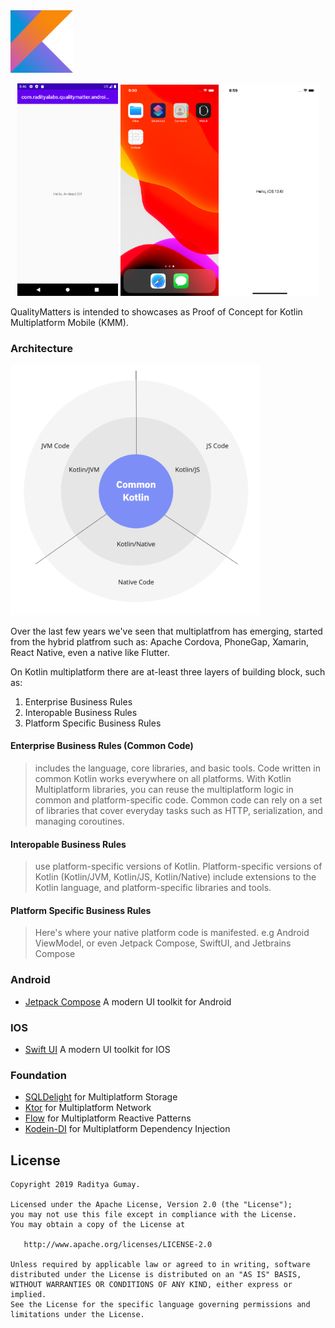 <img width="100" height="100" src="https://github.com/radityagumay/QualityMatters/blob/master/documentation/assets/kotlin.png?raw=true">

<p align="center">
  <img width="32%" src="https://github.com/radityagumay/QualityMatters/blob/master/documentation/assets/android.png?raw=true">
  <img width="31%" src="https://github.com/radityagumay/QualityMatters/blob/master/documentation/assets/ios1.png?raw=true">
  <img width="31%" src="https://github.com/radityagumay/QualityMatters/blob/master/documentation/assets/ios2.png?raw=true">
</p>

QualityMatters is intended to showcases as Proof of Concept for Kotlin Multiplatform Mobile (KMM).

### Architecture
<img width="400" height="400" src="https://github.com/radityagumay/QualityMatters/blob/master/documentation/assets/kotlin-multiplatform.png?raw=true">

Over the last few years we've seen that multiplatfrom has emerging, started from the hybrid platfrom such as: Apache Cordova, PhoneGap, Xamarin, React Native, even a native like Flutter.

On Kotlin multiplatform there are at-least three layers of building block, such as:
1. Enterprise Business Rules
2. Interopable Business Rules
3. Platform Specific Business Rules

#### Enterprise Business Rules (Common Code)
> includes the language, core libraries, and basic tools. Code written in common Kotlin works everywhere on all platforms. With Kotlin Multiplatform libraries, you can reuse the multiplatform logic in common and platform-specific code. Common code can rely on a set of libraries that cover everyday tasks such as HTTP, serialization, and managing coroutines.

#### Interopable Business Rules
> use platform-specific versions of Kotlin. Platform-specific versions of Kotlin (Kotlin/JVM, Kotlin/JS, Kotlin/Native) include extensions to the Kotlin language, and platform-specific libraries and tools.

#### Platform Specific Business Rules
> Here's where your native platform code is manifested. e.g Android ViewModel, or even Jetpack Compose, SwiftUI, and Jetbrains Compose

### Android
- [Jetpack Compose](https://developer.android.com/jetpack/compose) A modern UI toolkit for Android

### IOS
- [Swift UI](https://developer.apple.com/xcode/swiftui/) A modern UI toolkit for IOS

### Foundation
- [SQLDelight](https://github.com/cashapp/sqldelight) for Multiplatform Storage
- [Ktor](https://ktor.io/) for Multiplatform Network
- [Flow](https://kotlin.github.io/kotlinx.coroutines/kotlinx-coroutines-core/kotlinx.coroutines.flow/-flow/) for Multiplatform Reactive Patterns
- [Kodein-DI](https://github.com/Kodein-Framework/Kodein-DI) for Multiplatform Dependency Injection


## License

```
Copyright 2019 Raditya Gumay.

Licensed under the Apache License, Version 2.0 (the "License");
you may not use this file except in compliance with the License.
You may obtain a copy of the License at

   http://www.apache.org/licenses/LICENSE-2.0

Unless required by applicable law or agreed to in writing, software
distributed under the License is distributed on an "AS IS" BASIS,
WITHOUT WARRANTIES OR CONDITIONS OF ANY KIND, either express or implied.
See the License for the specific language governing permissions and
limitations under the License.
```